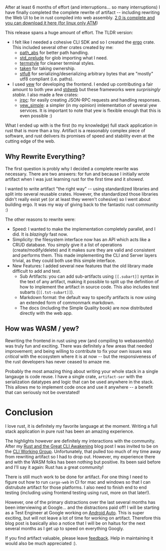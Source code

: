 After at least 6 months of effort (and interruptions... so many interruptions)
I have finally completed the complete rewrite of artifact -- including
rewriting the Web UI to be in rust compiled into web assembly. [2.0 is
complete and you can download it here (for linux only
ATM](https://github.com/vitiral/artifact/releases))

This release spans a huge amount of effort. The TLDR version:
- I felt like I needed a cohesive CLI SDK and so I created the
  [ergo](https://github.com/rust-crates/ergo) crate. This included several
  other crates created by me:
  - [path_abs](https://github.com/vitiral/path_abs) for better path handling.
  - [std_prelude](https://github.com/vitiral/std_prelude) for glob importing what I need.
  - [termstyle](https://github.com/vitiral/termstyle) for cleaner terminal styles.
  - [taken](https://github.com/vitiral/taken) for taking ownership.
  - [stfu8](https://github.com/vitiral/stfu8) for serializing/deserializing
    arbitrary bytes that are "mostly" utf8 compliant (i.e. paths).
- I used [yew](https://github.com/DenisKolodin/yew) for developing the frontend. I ended up
  contributing a fair amount to both yew and [stdweb](https://github.com/koute/stdweb) but
  these frameworks were _surprisingly stable_. I also made a few crates:
  - [jrpc](https://github.com/vitiral/jrpc): for easily creating JSON-RPC
    requests and handling responses.
  - [yew_simple](https://github.com/vitiral/yew_simple): a simpler (in my
    opinion) imlementation of several yew services. It is important to note
    that yew is flexible enough that this is even possible :)

What I ended up with is the first (to my knowledge) full stack application in
rust that is more than a toy. Artifact is a reasonably complex piece of software,
and rust delivers its promises of speed and stability even at the cutting edge of
the web.

## Why Rewrite Everything?
The first question is probly why I decided a complete rewrite was necessary.
There are two answers: for fun and because I initially wrote artifact when I
was just learning rust for the first time and it _showed_.

I wanted to write artifact "the right way" -- using standardized libraries and
split into several reusable crates. However, the standardized those libraries
didn't really exist yet (or at least they weren't cohesive) so I went about
building ergo. It was my way of giving back to the fantastic rust
community :)

The other reasons to rewrite were:
- Speed: I wanted to make the implementation completely parallel, and I did.
  It is _blazingly_ fast now.
- Simplicity: the filesystem interface now has an API which acts like a CRUD
  database. You simply give it a list of operations (create/modify/delete) and
  it makes sure they are valid and consistent and performs them. This made
  implementing the CLI and Server layers trivial, as they could both use this
  simple interface.
- New Features: I added several new features that the old library made
  difficult to add and test.
  - Sub Artifacts: you can add sub-artifacts using `[[.subart]]` syntax in the
    text of any artifact, making it possible to split up the definition
    of how to implement the artifact in source code. This also includes
    test subarts (`[[.tst-subart]]`).
  - Markdown format: the default way to specify artifacts is now using
    an extended form of commonmark markdown.
  - The docs (including the Simple Quality book) are now distributed directly
    with the web app.

## How was WASM / yew?
Rewriting the frontend in rust using yew (and compiling to webassembly) was
truly fun and exciting. There was definitely a few areas that needed
improvement; and being willing to contribute to fix your own issues was
_critical_ with the ecosystem where it is at now -- but the responsiveness of
the rust developers has never ceased to amaze me.

Probably the most amazing thing about writing your whole stack in a single
langauge is code reuse. I have a single crate, `artifact-ser` with the
serialization datatypes and logic that can be used anywhere in the stack.
This allows me to implement code once and use it anywhere -- a benefit
that can seriously not be overstated!


# Conclusion
I love rust, it is definitely my favorite language at the moment. Writing
a full stack application in pure rust has been an amazing experience.

The highlights however are definitely my interactions with the community. After
my [Rust and the Great CLI
Awakening](https://vitiral.github.io/2018/01/17/rust2018-and-the-great-cli-awakening.htm)
blog post I was invited to be on the [CLI Working
Group](https://github.com/rust-lang-nursery/cli-wg). Unfortunately, that
pulled too much of my time away from rewriting artifact so I had to drop out.
However, my experience there and with the WASM folks has been nothing but
positive. Its been said before and I'll say it again: Rust has a great
community!

There is still much work to be done for artifact. For one thing I need to
figure out how to run `cargo-web` in CI for mac and windows so that I can
distrubute artifact for those platforms. I also need to finish end to end
testing (including using frontend testing using rust, more on that later!).

However, one of the primary distractions over the last several months has
been interviewing at Google... and the distractions paid off! I will be
starting as a Test Engineer at Google working on [Android
Auto](http://fortune.com/2018/05/07/volvo-google-assistant-cars/). This is
super exciting, but will not leave a lot of time for working on artifact.
Therefore this blog post is basically also a notice that I will be on haitus
for the next several months as I get up to speed on everything Googly.

If you find artifact valuable, please leave
[feedback](https://vitiral.github.io/artifact/docs/Feedback.html). Help
in maintaining it would also be much appreciated :).

